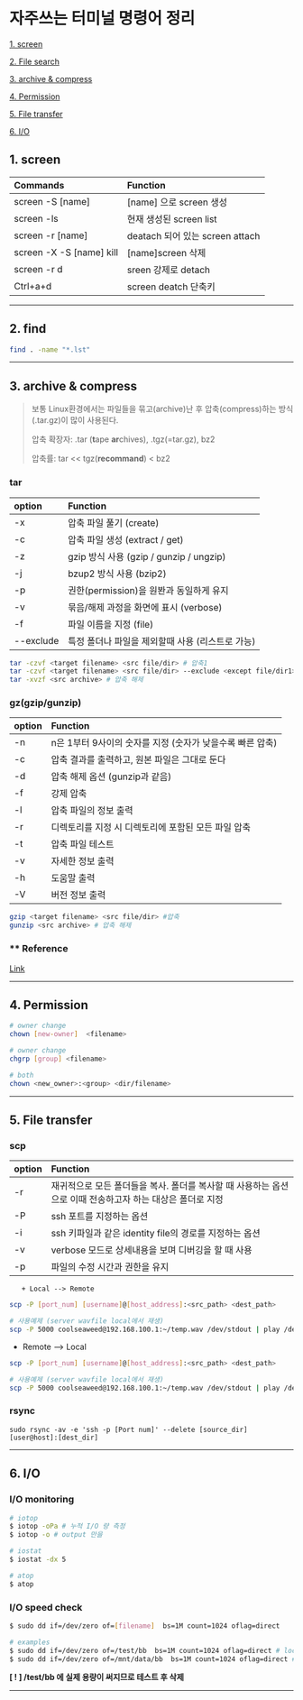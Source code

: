 # 자주쓰는 터미널 명령어 정리


  [1. screen](#1.-screen)

  [2. File search](#2.-File-search)
  
  [3. archive & compress](#3.-archive-&-compress)

  [4. Permission](#4.-Permission)
  
  [5. File transfer](#5.-File-transfer)

  [6. I/O](#6.-I/O)

## 1. screen <a name="1.-screen"></a>

  |Commands|Function|
  |:----|:----|
  |screen -S [name]|[name] 으로 screen 생성|
  |screen -ls|현재 생성된 screen list |
  |screen -r [name]|deatach 되어 있는 screen attach|
  |screen -X -S [name] kill|[name]screen 삭제|
  |screen -r d|sreen 강제로 detach|
  |Ctrl+a+d|screen deatch 단축키|


---

## 2. find <a name="2.-find"></a>

  ```bash
  find . -name "*.lst"
  ```

---

## 3. archive & compress <a name="3.-archive-&-compress"></a>
> 보통 Linux환경에서는 파일들을 묶고(archive)난 후 압축(compress)하는 방식(.tar.gz)이 많이 사용된다.
>
> 압축 확장자: .tar (**t**ape **ar**chives), .tgz(=tar.gz), bz2
>
> 압축률: tar << tgz(**recommand**) < bz2

  ### tar
  |option|Function|
  |:----|:----|
  |-x|압축 파일 풀기 (create)|
  |-c|압축 파일 생성 (extract / get)|
  |-z|gzip 방식 사용 (gzip / gunzip / ungzip)|
  |-j|bzup2 방식 사용 (bzip2)|
  |-p|권한(permission)을 원봔과 동일하게 유지|
  |-v|묶음/해제 과정을 화면에 표시 (verbose)|
  |-f|파일 이름을 지정 (file)|
  |--exclude|특정 폴더나 파일을 제외할때 사용 (리스트로 가능)|

  ```bash
  tar -czvf <target filename> <src file/dir> # 압축1
  tar -czvf <target filename> <src file/dir> --exclude <except file/dir1> # 압축2
  tar -xvzf <src archive> # 압축 해제  
  ```

  ### gz(gzip/gunzip)
  
  |option|Function|
  |:----|:----|
  |-n|n은 1부터 9사이의 숫자를 지정 (숫자가 낮을수록 빠른 압축)|
  |-c|압축 결과를 출력하고, 원본 파일은 그대로 둔다|
  |-d|압축 해제 옵션 (gunzip과 같음)|
  |-f|강제 압축|
  |-l|압축 파일의 정보 출력|
  |-r|디렉토리를 지정 시 디렉토리에 포함된 모든 파일 압축|
  |-t|압축 파일 테스트|
  |-v|자세한 정보 출력|
  |-h|도움말 출력|
  |-V|버전 정보 출력|

  ```bash
  gzip <target filename> <src file/dir> #압축
  gunzip <src archive> # 압축 해제
  ```

  ### ** Reference
  
  [Link](https://ifuwanna.tistory.com/31)

---
## 4. Permission <a name="4.-Permission"></a>
  ```bash
  # owner change
  chown [new-owner]  <filename>

  # owner change
  chgrp [group] <filename>
  
  # both
  chown <new_owner>:<group> <dir/filename>

  ```
---
## 5. File transfer <a name="5.-File-transfer"></a>

  ### scp
  |option|Function|
  |:----|:----|
  |-r|재귀적으로 모든 폴더들을 복사. 폴더를 복사할 때 사용하는 옵션으로 이때 전송하고자 하는 대상은 폴더로 지정|
  |-P|ssh 포트를 지정하는 옵션|
  |-i|ssh 키파일과 같은 identity file의 경로를 지정하는 옵션|
  |-v|verbose 모드로 상세내용을 보며 디버깅을 할 때 사용|
  |-p|파일의 수정 시간과 권한을 유지|
  
       + Local --> Remote
  
  
  ```bash
  scp -P [port_num] [username]@[host_address]:<src_path> <dest_path>

  # 사용예제 (server wavfile local에서 재생)
  scp -P 5000 coolseaweed@192.168.100.1:~/temp.wav /dev/stdout | play /dev/stdin 
  ```
  * Remote --> Local
  ```bash
  scp -P [port_num] [username]@[host_address]:<src_path> <dest_path>

  # 사용예제 (server wavfile local에서 재생)
  scp -P 5000 coolseaweed@192.168.100.1:~/temp.wav /dev/stdout | play /dev/stdin 
  ```

  ### rsync
  ```
  sudo rsync -av -e 'ssh -p [Port num]' --delete [source_dir] [user@host]:[dest_dir]
  ```

---
## 6. I/O <a name="6.-I/O"></a>

  ### I/O monitoring
  ```bash
  # iotop
  $ iotop -oPa # 누적 I/O 량 측정
  $ iotop -o # output 만을 

  # iostat
  $ iostat -dx 5

  # atop
  $ atop

  ```

  ### I/O speed check
  ```bash
  $ sudo dd if=/dev/zero of=[filename]  bs=1M count=1024 oflag=direct

  # examples 
  $ sudo dd if=/dev/zero of=/test/bb  bs=1M count=1024 oflag=direct # local domain
  $ sudo dd if=/dev/zero of=/mnt/data/bb  bs=1M count=1024 oflag=direct # mount domain
  ```
  **[ ! ] /test/bb 에 실제 용량이 써지므로 테스트 후 삭제**

---


